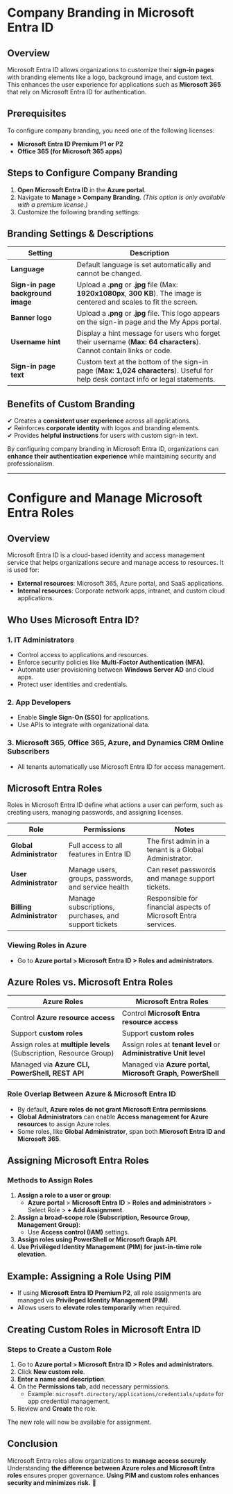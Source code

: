# Company Branding in Microsoft Entra ID  

## Overview  
Microsoft Entra ID allows organizations to customize their **sign-in pages** with branding elements like a logo, background image, and custom text. This enhances the user experience for applications such as **Microsoft 365** that rely on Microsoft Entra ID for authentication.  

## **Prerequisites**  
To configure company branding, you need one of the following licenses:  
- **Microsoft Entra ID Premium P1 or P2**  
- **Office 365 (for Microsoft 365 apps)**  

## **Steps to Configure Company Branding**  
1. **Open Microsoft Entra ID** in the **Azure portal**.  
2. Navigate to **Manage > Company Branding**. _(This option is only available with a premium license.)_  
3. Customize the following branding settings:  

## **Branding Settings & Descriptions**  

| **Setting** | **Description** |
|------------|---------------|
| **Language** | Default language is set automatically and cannot be changed. |
| **Sign-in page background image** | Upload a **.png** or **.jpg** file (Max: **1920x1080px**, **300 KB**). The image is centered and scales to fit the screen. |
| **Banner logo** | Upload a **.png** or **.jpg** file. This logo appears on the sign-in page and the My Apps portal. |
| **Username hint** | Display a hint message for users who forget their username (**Max: 64 characters**). Cannot contain links or code. |
| **Sign-in page text** | Custom text at the bottom of the sign-in page (**Max: 1,024 characters**). Useful for help desk contact info or legal statements. |

## **Benefits of Custom Branding**  
✔ Creates a **consistent user experience** across all applications.  
✔ Reinforces **corporate identity** with logos and branding elements.  
✔ Provides **helpful instructions** for users with custom sign-in text.  

By configuring company branding in Microsoft Entra ID, organizations can **enhance their authentication experience** while maintaining security and professionalism.  

---

# Configure and Manage Microsoft Entra Roles  

## Overview  
Microsoft Entra ID is a cloud-based identity and access management service that helps organizations secure and manage access to resources. It is used for:  
- **External resources**: Microsoft 365, Azure portal, and SaaS applications.  
- **Internal resources**: Corporate network apps, intranet, and custom cloud applications.  

## **Who Uses Microsoft Entra ID?**  
### **1. IT Administrators**  
- Control access to applications and resources.  
- Enforce security policies like **Multi-Factor Authentication (MFA)**.  
- Automate user provisioning between **Windows Server AD** and cloud apps.  
- Protect user identities and credentials.  

### **2. App Developers**  
- Enable **Single Sign-On (SSO)** for applications.  
- Use APIs to integrate with organizational data.  

### **3. Microsoft 365, Office 365, Azure, and Dynamics CRM Online Subscribers**  
- All tenants automatically use Microsoft Entra ID for access management.  

## **Microsoft Entra Roles**  
Roles in Microsoft Entra ID define what actions a user can perform, such as creating users, managing passwords, and assigning licenses.  

| **Role**                | **Permissions** | **Notes** |
|----------------|--------------|---------|
| **Global Administrator** | Full access to all features in Entra ID | The first admin in a tenant is a Global Administrator. |
| **User Administrator** | Manage users, groups, passwords, and service health | Can reset passwords and manage support tickets. |
| **Billing Administrator** | Manage subscriptions, purchases, and support tickets | Responsible for financial aspects of Microsoft Entra services. |

### **Viewing Roles in Azure**  
- Go to **Azure portal > Microsoft Entra ID > Roles and administrators**.  

## **Azure Roles vs. Microsoft Entra Roles**  

| **Azure Roles** | **Microsoft Entra Roles** |
|----------------|----------------|
| Control **Azure resource access** | Control **Microsoft Entra resource access** |
| Support **custom roles** | Support **custom roles** |
| Assign roles at **multiple levels** (Subscription, Resource Group) | Assign roles at **tenant level** or **Administrative Unit level** |
| Managed via **Azure CLI, PowerShell, REST API** | Managed via **Azure portal, Microsoft Graph, PowerShell** |

### **Role Overlap Between Azure & Microsoft Entra ID**  
- By default, **Azure roles do not grant Microsoft Entra permissions**.  
- **Global Administrators** can enable **Access management for Azure resources** to assign Azure roles.  
- Some roles, like **Global Administrator**, span both **Microsoft Entra ID and Microsoft 365**.  

## **Assigning Microsoft Entra Roles**  
### **Methods to Assign Roles**  
1. **Assign a role to a user or group**:  
   - **Azure portal** > **Microsoft Entra ID** > **Roles and administrators** > Select Role > **+ Add Assignment**.  
2. **Assign a broad-scope role (Subscription, Resource Group, Management Group)**:  
   - Use **Access control (IAM)** settings.  
3. **Assign roles using PowerShell or Microsoft Graph API**.  
4. **Use Privileged Identity Management (PIM) for just-in-time role elevation**.  

## **Example: Assigning a Role Using PIM**  
- If using **Microsoft Entra ID Premium P2**, all role assignments are managed via **Privileged Identity Management (PIM)**.  
- Allows users to **elevate roles temporarily** when required.  

## **Creating Custom Roles in Microsoft Entra ID**  
### **Steps to Create a Custom Role**  
1. Go to **Azure portal > Microsoft Entra ID > Roles and administrators**.  
2. Click **New custom role**.  
3. **Enter a name and description**.  
4. On the **Permissions tab**, add necessary permissions.  
   - Example: `microsoft.directory/applications/credentials/update` for app credential management.  
5. Review and **Create** the role.  

The new role will now be available for assignment.  

## **Conclusion**  
Microsoft Entra roles allow organizations to **manage access securely**. Understanding **the difference between Azure roles and Microsoft Entra roles** ensures proper governance. **Using PIM and custom roles enhances security and minimizes risk.** 🚀  

